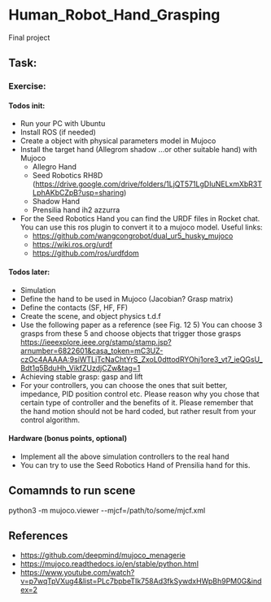 # Human_Robot_Hand_Grasping
Final project

## Task:

### Exercise:
#### Todos init:
- Run your PC with Ubuntu 
- Install ROS (if needed)
- Create a object with physical parameters model in Mujoco
- Install the target hand (Allegrom shadow …or other suitable hand) with Mujoco
  - Allegro Hand
  -	Seed Robotics RH8D (https://drive.google.com/drive/folders/1LjQT571LgDIuNELxmXbR3TLphAKbCZpB?usp=sharing)
  - Shadow Hand
  -	Prensilia hand ih2 azzurra
- For the Seed Robotics Hand you can find the URDF files in Rocket chat. You can use this ros plugin to convert it to a mujoco model. Useful links:
  - https://github.com/wangcongrobot/dual_ur5_husky_mujoco
  - https://wiki.ros.org/urdf
  - https://github.com/ros/urdfdom


#### Todos later:
- Simulation
- Define the hand to be used in Mujoco (Jacobian? Grasp matrix)
- Define the contacts (SF, HF, FF)
- Create the scene, and object physics t.d.f
- Use the following paper as a reference (see Fig. 12 5) You can choose 3 grasps from these 5 and choose objects that trigger those grasps https://ieeexplore.ieee.org/stamp/stamp.jsp?arnumber=6822601&casa_token=mC3UZ-czOc4AAAAA:9siWTLjTcNaChtYrS_ZxoL0dttodRYOhj1ore3_vt7_ieQGsU_Bdt1q5BduHh_VikfZUzdjCZw&tag=1
- Achieving stable grasp: gasp and lift
- For your controllers, you can choose the ones that suit better, impedance, PID position control etc. Please reason why you chose that certain type of controller and the benefits of it. Please remember that the hand motion should not be hard coded, but rather result from your control algorithm.
#### Hardware (bonus points, optional)
- Implement all the above simulation controllers to the real hand
-	You can try to use the Seed Robotics Hand of Prensilia hand for this. 

## Comamnds to run scene

python3 -m mujoco.viewer --mjcf=/path/to/some/mjcf.xml

## References

- https://github.com/deepmind/mujoco_menagerie
- https://mujoco.readthedocs.io/en/stable/python.html
- https://www.youtube.com/watch?v=p7wqTpVXug4&list=PLc7bpbeTIk758Ad3fkSywdxHWpBh9PM0G&index=2
